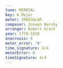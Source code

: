 ```yaml
---
tune: MERRIAL
key: A Major
meter: IRREGULAR
composer: Joseph Barnby
arranger: Robert Grant
year: 1779-1838
anacrusis: 0
meter_error: '0'
time_signature: 4/4
meterError: 0
timeSignature: 4/4
---
```

